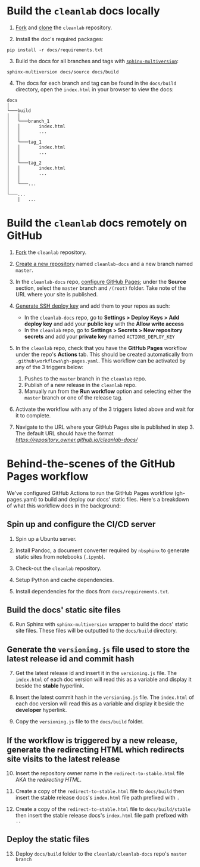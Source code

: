 # Build the `cleanlab` docs **locally**

1. [Fork](https://docs.github.com/en/get-started/quickstart/fork-a-repo#forking-a-repository) and [clone](https://docs.github.com/en/get-started/quickstart/fork-a-repo#cloning-your-forked-repository) the `cleanlab` repository.

2. Install the doc's required packages:

```
pip install -r docs/requirements.txt
```

3. Build the docs for all branches and tags with [`sphinx-multiversion`](https://holzhaus.github.io/sphinx-multiversion):

```
sphinx-multiversion docs/source docs/build
```

4. The docs for each branch and tag can be found in the `docs/build` directory, open the `index.html` in your browser to view the docs:

```
docs
│
└───build
│   │
│   └───branch_1
│   │       index.html
│   │       ...
│   │
│   └───tag_1
│   │       index.html
│   │       ...
│   │
│   └───tag_2
│   │       index.html
│   │       ...
│   │
│   └───...
│
└───...
    │   ...
```

# Build the `cleanlab` docs **remotely** on GitHub

1. [Fork](https://docs.github.com/en/get-started/quickstart/fork-a-repo#forking-a-repository) the `cleanlab` repository.

2. [Create a new repository](https://docs.github.com/en/pages/getting-started-with-github-pages/creating-a-github-pages-site#creating-a-repository-for-your-site) named `cleanlab-docs` and a new branch named `master`.

3. In the `cleanlab-docs` repo, [configure GitHub Pages](https://docs.github.com/en/pages/getting-started-with-github-pages/creating-a-github-pages-site#creating-a-repository-for-your-site); under the **Source** section, select the `master` branch and `/(root)` folder. Take note of the URL where your site is published.

4. [Generate SSH deploy key](https://github.com/peaceiris/actions-gh-pages#%EF%B8%8F-create-ssh-deploy-key) and add them to your repos as such:

   - In the `cleanlab-docs` repo, go to **Settings > Deploy Keys > Add deploy key** and add your **public key** with the **Allow write access**
   - In the `cleanlab` repo, go to **Settings > Secrets > New repository secrets** and add your **private key** named `ACTIONS_DEPLOY_KEY`

5. In the `cleanlab` repo, check that you have the **GitHub Pages** workflow under the repo's **Actions** tab. This should be created automatically from `.github\workflows\gh-pages.yaml`. This workflow can be activated by any of the 3 triggers below:

   1. Pushes to the `master` branch in the `cleanlab` repo.
   2. Publish of a new release in the `cleanlab` repo.
   3. Manually run from the **Run workflow** option and selecting either the `master` branch or one of the release tag.

6. Activate the workflow with any of the 3 triggers listed above and wait for it to complete.

7. Navigate to the URL where your GitHub Pages site is published in step 3. The default URL should have the format *https://repository_owner.github.io/cleanlab-docs/*

# Behind-the-scenes of the GitHub Pages workflow

We've configured GitHub Actions to run the GitHub Pages workflow (gh-pages.yaml) to build and deploy our docs' static files. Here's a breakdown of what this workflow does in the background:

## Spin up and configure the CI/CD server

1. Spin up a Ubuntu server.

2. Install Pandoc, a document converter required by `nbsphinx` to generate static sites from notebooks (`.ipynb`).

3. Check-out the `cleanlab` repository.

4. Setup Python and cache dependencies.

5. Install dependencies for the docs from `docs/requirements.txt`.

## Build the docs' static site files

6. Run Sphinx with `sphinx-multiversion` wrapper to build the docs' static site files. These files will be outputted to the `docs/build` directory.

## Generate the `versioning.js` file used to store the latest release id and commit hash

7. Get the latest release id and insert it in the `versioning.js` file. The `index.html` of each doc version will read this as a variable and display it beside the **stable** hyperlink.

8. Insert the latest commit hash in the `versioning.js` file. The `index.html` of each doc version will read this as a variable and display it beside the **developer** hyperlink.

9. Copy the `versioning.js` file to the `docs/build` folder. 

## If the workflow is **triggered by a new release**, generate the redirecting HTML which redirects site visits to the latest release

10. Insert the repository owner name in the `redirect-to-stable.html` file AKA the *redirecting HTML*.

11. Create a copy of the `redirect-to-stable.html` file to `docs/build` then insert the stable release docs's `index.html` file path prefixed with ``.``

12. Create a copy of the `redirect-to-stable.html` file to `docs/build/stable` then insert the stable release docs's `index.html` file path prefixed with ``..``

## Deploy the static files

13. Deploy `docs/build` folder to the `cleanlab/cleanlab-docs` repo's `master branch`